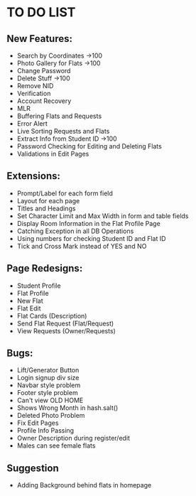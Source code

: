 # TO DO LIST

## New Features:
* Search by Coordinates             ->100
* Photo Gallery for Flats           ->100
* Change Password
* Delete Stuff                      ->100
* Remove NID
* Verification
* Account Recovery
* MLR
* Buffering Flats and Requests
* Error Alert
* Live Sorting Requests and Flats
* Extract Info from Student ID      ->100
* Password Checking for Editing and Deleting Flats
* Validations in Edit Pages

## Extensions:
* Prompt/Label for each form field
* Layout for each page
* Titles and Headings
* Set Character Limit and Max Width in form and table fields
* Display Room Information in the Flat Profile Page
* Catching Exception in all DB Operations
* Using numbers for checking Student ID and Flat ID
* Tick and Cross Mark instead of YES and NO

## Page Redesigns:
* Student Profile
* Flat Profile
* New Flat
* Flat Edit
* Flat Cards (Description)
* Send Flat Request (Flat/Request)
* View Requests (Owner/Requests)

## Bugs:
* Lift/Generator Button
* Login signup div size
* Navbar style problem
* Footer style problem
* Can't view OLD HOME
* Shows Wrong Month in hash.salt()
* Deleted Photo Problem
* Fix Edit Pages
* Profile Info Passing
* Owner Description during register/edit
* Males can see female flats

## Suggestion
* Adding Background behind flats in homepage
